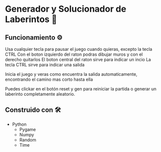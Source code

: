 # Generador y Solucionador de Laberintos 🚀

## Funcionamiento ⚙️
Usa cualquier tecla para pausar el juego cuando quieras, excepto la tecla CTRL
Con el boton izquierdo del raton podras dibujar muros y con el derecho quitarlos
El boton central del raton sirve para indicar un incio
La tecla CTRL sirve para indicar una salida

Inicia el juego y veras como encuentra la salida automaticamente, encontrando el camino mas corto hasta ella

Puedes clickar en el botón reset y gen para reiniciar la partida o generar un laberinto completamente aleatorio.


## Construido con 🛠️
* Python
    * Pygame
    * Numpy
    * Random
    * Time




